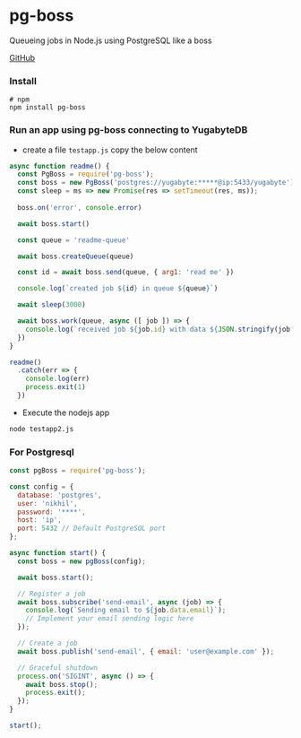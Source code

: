 # pg-boss

Queueing jobs in Node.js using PostgreSQL like a boss

[GitHub](https://github.com/timgit/pg-boss)

### Install

```
# npm
npm install pg-boss
```

### Run an app using pg-boss connecting to YugabyteDB

- create a file `testapp.js` copy the below content

```js
async function readme() {
  const PgBoss = require('pg-boss');
  const boss = new PgBoss('postgres://yugabyte:*****@ip:5433/yugabyte');
  const sleep = ms => new Promise(res => setTimeout(res, ms));
  
  boss.on('error', console.error)

  await boss.start()

  const queue = 'readme-queue'

  await boss.createQueue(queue)

  const id = await boss.send(queue, { arg1: 'read me' })

  console.log(`created job ${id} in queue ${queue}`)

  await sleep(3000)

  await boss.work(queue, async ([ job ]) => {
    console.log(`received job ${job.id} with data ${JSON.stringify(job.data)}`)
  })
}

readme()
  .catch(err => {
    console.log(err)
    process.exit(1)
  })
```

- Execute the nodejs app

```sh
node testapp2.js
```

### For Postgresql

```js
const pgBoss = require('pg-boss');

const config = {
  database: 'postgres',
  user: 'nikhil',
  password: '****',
  host: 'ip',
  port: 5432 // Default PostgreSQL port
};

async function start() {
  const boss = new pgBoss(config);

  await boss.start();

  // Register a job
  await boss.subscribe('send-email', async (job) => {
    console.log(`Sending email to ${job.data.email}`);
    // Implement your email sending logic here
  });

  // Create a job
  await boss.publish('send-email', { email: 'user@example.com' });

  // Graceful shutdown
  process.on('SIGINT', async () => {
    await boss.stop();
    process.exit();
  });
}

start();
